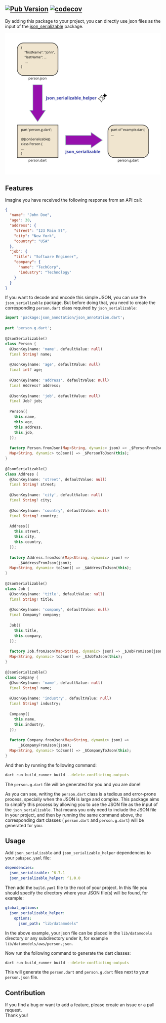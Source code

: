 ## [![Pub Version](https://img.shields.io/pub/v/json_serializable_helper)](https://pub.dev/packages/json_serializable_helper) [![codecov](https://codecov.io/gh/meysammahfouzi/json_serializable_helper/graph/badge.svg?token=JC7QQUSQE7)](https://codecov.io/gh/meysammahfouzi/json_serializable_helper)

By adding this package to your project, you can directly use json files as the input of the 
[json_serializable](https://pub.dev/packages/json_serializable) package.

![Diagram](https://github.com/meysammahfouzi/json_serializable_helper/raw/main/diagram.jpeg "json_serializable_helper")

## Features

Imagine you have received the following response from an API call:

```json
{
  "name": "John Doe",
  "age": 30,
  "address": {
    "street": "123 Main St",
    "city": "New York",
    "country": "USA"
  },
  "job": {
    "title": "Software Engineer",
    "company": {
      "name": "TechCorp",
      "industry": "Technology"
    }
  }
}
```

If you want to decode and encode this simple JSON, you can use the `json_serializable` package. But 
before doing that, you need to create the corresponding `person.dart` class required by 
`json_serializable`:

```dart
import 'package:json_annotation/json_annotation.dart';

part 'person.g.dart';

@JsonSerializable()
class Person {
  @JsonKey(name: 'name', defaultValue: null)
  final String? name;

  @JsonKey(name: 'age', defaultValue: null)
  final int? age;

  @JsonKey(name: 'address', defaultValue: null)
  final Address? address;

  @JsonKey(name: 'job', defaultValue: null)
  final Job? job;

  Person({
    this.name,
    this.age,
    this.address,
    this.job,
  });

  factory Person.fromJson(Map<String, dynamic> json) => _$PersonFromJson(json);
  Map<String, dynamic> toJson() => _$PersonToJson(this);
}

@JsonSerializable()
class Address {
  @JsonKey(name: 'street', defaultValue: null)
  final String? street;

  @JsonKey(name: 'city', defaultValue: null)
  final String? city;

  @JsonKey(name: 'country', defaultValue: null)
  final String? country;

  Address({
    this.street,
    this.city,
    this.country,
  });

  factory Address.fromJson(Map<String, dynamic> json) =>
      _$AddressFromJson(json);
  Map<String, dynamic> toJson() => _$AddressToJson(this);
}

@JsonSerializable()
class Job {
  @JsonKey(name: 'title', defaultValue: null)
  final String? title;

  @JsonKey(name: 'company', defaultValue: null)
  final Company? company;

  Job({
    this.title,
    this.company,
  });

  factory Job.fromJson(Map<String, dynamic> json) => _$JobFromJson(json);
  Map<String, dynamic> toJson() => _$JobToJson(this);
}

@JsonSerializable()
class Company {
  @JsonKey(name: 'name', defaultValue: null)
  final String? name;

  @JsonKey(name: 'industry', defaultValue: null)
  final String? industry;

  Company({
    this.name,
    this.industry,
  });

  factory Company.fromJson(Map<String, dynamic> json) =>
      _$CompanyFromJson(json);
  Map<String, dynamic> toJson() => _$CompanyToJson(this);
}
```

And then by running the following command:

```bash
dart run build_runner build --delete-conflicting-outputs
```

The `person.g.dart` file will be generated for you and you are done!

As you can see, writing the `person.dart` class is a tedious and error-prone process, specially when 
the JSON is large and complex. This package aims to simplify this process by allowing you to use the
JSON file as the input of the `json_serializable`. That means you only need to include the JSON file
in your project, and then by running the same command above, the corresponding dart classes (
`person.dart` and `person.g.dart`) will be generated for you.

## Usage

Add `json_serializable` and `json_serializable_helper` dependencies to your `pubspec.yaml` file:

```yaml
dependencies:
  json_serializable: ^6.7.1
  json_serializable_helper: ^1.0.0
```

Then add the `build.yaml` file to the root of your project. In this file you should specify the
directory where your JSON file(s) will be found, for example:

```yaml
global_options:
  json_serializable_helper:
    options:
      json_path: "lib/datamodels"
```

In the above example, your json file can be placed in the `lib/datamodels` directory or any 
subdirectory under it, for example `lib/datamodels/aws/person.json`.

Now run the following command to generate the dart classes:

```bash
dart run build_runner build --delete-conflicting-outputs
```

This will generate the `person.dart` and `person.g.dart` files next to your `person.json` file.

## Contribution

If you find a bug or want to add a feature, please create an issue or a pull request.   
Thank you!